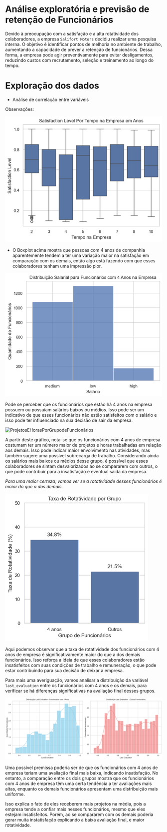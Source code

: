 # Análise exploratória e previsão de retenção de Funcionários

Devido à preocupação com a satisfação e a alta rotatividade dos colaboradores, a empresa `Salifort Motors` decidiu realizar uma pesquisa interna. O objetivo é identificar pontos de melhoria no ambiente de trabalho, aumentando a capacidade de prever a retenção de funcionários. Dessa forma, a empresa pode agir preventivamente para evitar desligamentos, reduzindo custos com recrutamento, seleção e treinamento ao longo do tempo.


# Exploração dos dados
- Análise de correlação entre variáveis

Observações:


![SatisfactionLevelPorTempo](SatisfactionLevelPorTempo.png)

- O Boxplot acima mostra que pessoas com 4 anos de companhia aparentemente tendem a ter uma variação maior na satisfação em comparação com os demais, então algo está fazendo com que esses colaboradores tenham uma impressão pior.

![SalarioFuncionariosCom4Anos](SalarioFuncionariosCom4Anos.png)

Pode se perceber que os funcionários que estão há 4 anos na empresa possuem ou possuíam salários baixos ou médios. Isso pode ser um indicativo de que esses funcionários não estão satisfeitos com o salário e isso pode ter influenciado na sua decisão de sair da empresa.

![ProjetosEHorasPorGrupodeFuncionários](ProjetosEHorasPorGrupodeFuncionários.png)

A partir deste gráfico, nota-se que os funcionários com 4 anos de empresa costumam ter um número maior de projetos e horas trabalhadas em relação aos demais. Isso pode indicar maior envolvimento nas atividades, mas também sugere uma possível sobrecarga de trabalho. Considerando ainda os salários mais baixos ou médios desse grupo, é possível que esses colaboradores se sintam desvalorizados ao se compararem com outros, o que pode contribuir para a insatisfação e eventual saída da empresa.

_Para uma maior certeza, vamos ver se a rotatividade desses funcionários é maior do que a dos demais._

![RotatividadeGeralvs4Anos](RotatividadeGeralvs4Anos.png)

Aqui podemos observar que a taxa de rotatividade dos funcionários com 4 anos de empresa é significativamente maior do que a dos demais funcionários. Isso reforça a ideia de que esses colaboradores estão insatisfeitos com suas condições de trabalho e remuneração, o que pode estar contribuindo para sua decisão de deixar a empresa.

Para mais uma averiguação, vamos analisar a distribuição da variável `last_evaluation` entre os funcionários com 4 anos e os demais, para verificar se há diferenças significativas na avaliação final desses grupos.


![DistribuicaoLastEvaluation](DistribuicaoLastEvaluation.png)

Uma possível premissa poderia ser de que os funcionários com 4 anos de empresa teriam uma avaliação final mais baixa, indicando insatisfação. No entanto, a comparação entre os dois grupos mostra que os funcionários com 4 anos de empresa têm uma certa tendência a ter avaliações mais altas, enquanto os demais funcionários apresentam uma distribuição mais uniforme. 

Isso explica o fato de eles receberem mais projetos na média, pois a empresa tende a confiar mais nesses funcionários, mesmo que eles estejam insatisfeitos. Porém, ao se compararem com os demais poderia gerar muita instatisfação explicando a baixa avaliação final, e maior rotatividade.